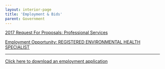 ```yaml
---
layout: interior-page
title: 'Employment & Bids'
parent: Government
---
```


[2017 Request For Proposals: Professional Services](https://storage.googleapis.com/static.rutherford-nj.com/finance/Employment/2017%20RFP%20Professional%20Services.pdf)

[Employment Opportunity: REGISTERED ENVIRONMENTAL HEALTH SPECIALIST](https://storage.googleapis.com/static.rutherford-nj.com/finance/Employment/REHSJobAnnouncement.pdf)

---

[Click here to download an employment application](http://static.rutherford-nj.com/borough-clerk/permits-licenses/Employment%20Application.pdf)
